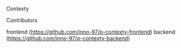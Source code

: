Contexty 

Contributors



frontend (https://github.com/inno-97/p-contexty-frontend)
backend (https://github.com/inno-97/p-contexty-backend)
